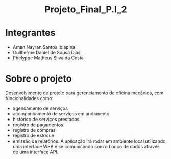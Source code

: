 <h1 align="center">Projeto_Final_P.I_2</h1>
    
# Integrantes
* Aman Nayran Santos Ibiapina
* Guilherme Daniel de Sousa Dias
* Phelyppe Matheus Silva da Costa
  
# Sobre o projeto
Desenvolvimento de projeto para gerenciamento de oficina mecânica, com funcionalidades como:
- agendamento de serviços
- acompanhamento de serviços em andamento
- histórico de serviços prestados
- registro de pagamentos
- registro de compras
- registro de estoque
- emissão de relatórios.
A aplicação irá rodar em ambiente local utilizando uma interface WEB e se comunicando com o banco de dados através de uma interface API.
